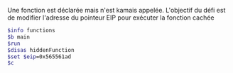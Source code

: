 Une fonction est déclarée mais n'est kamais appelée. L'objectif du défi est de modifier l'adresse du pointeur EIP pour exécuter la fonction cachée

```bash
$info functions
$b main
$run
$disas hiddenFunction
$set $eip=0x565561ad
$c
```
